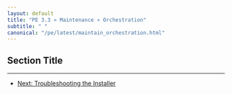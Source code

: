 ```yaml
---
layout: default
title: "PE 3.3 » Maintenance » Orchestration"
subtitle: " "
canonical: "/pe/latest/maintain_orchestration.html"
---
```


Section Title
-----



* * * 

- [Next: Troubleshooting the Installer](./trouble_install.html)
